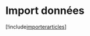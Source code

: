 # Import données

[!include[importerarticles](importdonnees.importerarticles.autogen.md)]










